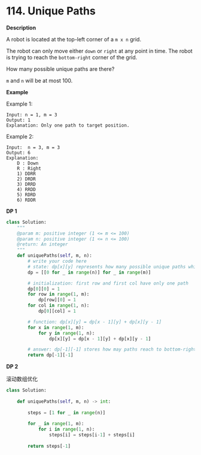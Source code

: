 # 114. Unique Paths

**Description**

A robot is located at the top-left corner of a `m x n` grid.

The robot can only move either `down` or `right` at any point in time. The robot is trying to reach the `bottom-right` corner of the grid.

How many possible unique paths are there?

`m` and `n` will be at most 100.

**Example**

Example 1:

```
Input: n = 1, m = 3
Output: 1	
Explanation: Only one path to target position.
```

Example 2:

```
Input:  n = 3, m = 3
Output: 6	
Explanation:
	D : Down
	R : Right
	1) DDRR
	2) DRDR
	3) DRRD
	4) RRDD
	5) RDRD
	6) RDDR
```

**DP 1**

```python
class Solution:
    """
    @param m: positive integer (1 <= m <= 100)
    @param n: positive integer (1 <= n <= 100)
    @return: An integer
    """
    def uniquePaths(self, m, n):
        # write your code here
        # state: dp[x][y] represents how many possible unique paths which can reach point (x, y)
        dp = [[0 for _ in range(n)] for _ in range(m)]

        # initialization: first row and first col have only one path
        dp[0][0] = 1
        for row in range(1, m):
            dp[row][0] = 1
        for col in range(1, n):
            dp[0][col] = 1

        # function: dp[x][y] = dp[x - 1][y] + dp[x][y - 1]
        for x in range(1, m):
            for y in range(1, n):
                dp[x][y] = dp[x - 1][y] + dp[x][y - 1]

        # answer: dp[-1][-1] stores how may paths reach to bottom-right point
        return dp[-1][-1]
```

**DP 2**

滚动数组优化

```python
class Solution:
    
    def uniquePaths(self, m, n) -> int:
        
        steps = [1 for _ in range(n)]
        
        for _ in range(1, m):
            for i in range(1, n):
                steps[i] = steps[i-1] + steps[i]
                
        return steps[-1]
```